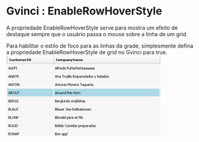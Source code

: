 # Gvinci : EnableRowHoverStyle

A propriedade EnableRowHoverStyle serve para mostra um efeito de destaque sempre que o usuário passa o mouse sobre a linha de um grid.

Para habilitar o estilo de foco para as linhas da grade, simplesmente defina a propriedade EnableRowHoverStyle de grid no Gvinci para true.![](../../.gitbook/assets/1421639688.png)

